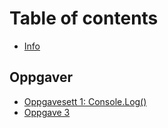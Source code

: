 # Table of contents

* [Info](README.md)

## Oppgaver

* [Oppgavesett 1: Console.Log()](oppgaver/oppgavesett-1-console.log.md)
* [Oppgave 3](oppgaver/oppgave-3.md)

